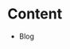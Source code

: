 <!DOCTYPE html> <html>
<title>Edi's Website</title>
  <body>
    <h1>Content</h1>
    <ul>
     <li>Blog</li>
    </ul>
  </body>
</html>
